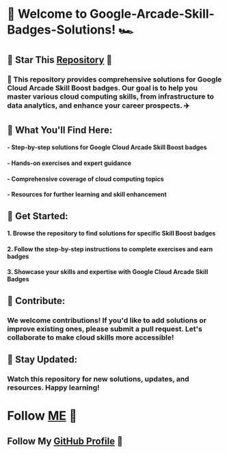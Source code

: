 # 🚀 Welcome to Google-Arcade-Skill-Badges-Solutions! 🏎️

## 🌟 Star This [Repository](https://github.com/Himadri8991/Google-Arcade-Skill-Badges-Solutions) 🌟

### 🚨 This repository provides comprehensive solutions for Google Cloud Arcade Skill Boost badges. Our goal is to help you master various cloud computing skills, from infrastructure to data analytics, and enhance your career prospects. ✈️

## 🎯 What You'll Find Here:
#### - Step-by-step solutions for Google Cloud Arcade Skill Boost badges
#### - Hands-on exercises and expert guidance
#### - Comprehensive coverage of cloud computing topics
#### - Resources for further learning and skill enhancement

## 🎯 Get Started:
#### 1. Browse the repository to find solutions for specific Skill Boost badges
#### 2. Follow the step-by-step instructions to complete exercises and earn badges
#### 3. Showcase your skills and expertise with Google Cloud Arcade Skill Badges

## 🎯 Contribute:
### We welcome contributions! If you'd like to add solutions or improve existing ones, please submit a pull request. Let's collaborate to make cloud skills more accessible!

## 🎯 Stay Updated:
### Watch this repository for new solutions, updates, and resources. Happy learning!

# Follow [ME](www.linkedin.com/in/himadri-das-27487324a) 🚀
## Follow My [GitHub Profile](https://github.com/Himadri8991) 🚀
